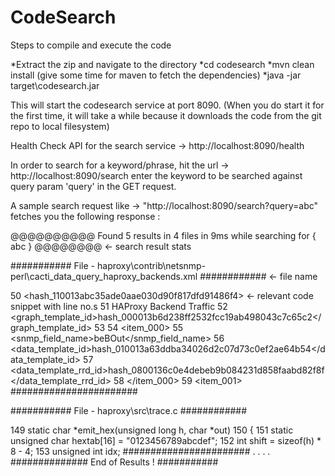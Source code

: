# CodeSearch

Steps to compile and execute the code

*Extract the zip and navigate to the directory
*cd codesearch
*mvn clean install (give some time for maven to fetch the dependencies)
*java -jar target\codesearch.jar

This will start the codesearch service at port 8090.
(When you do start it for the first time, it will take a while because it downloads the code from the git repo to local filesystem)

Health Check API for the search service -> http://localhost:8090/health

In order to search for a keyword/phrase, hit the url -> http://localhost:8090/search
enter the keyword to be searched against query param 'query' in the GET request.

A sample search request like -> "http://localhost:8090/search?query=abc"  fetches you the following response :

@@@@@@@@@@ Found 5 results in 4 files in 9ms while searching for { abc } @@@@@@@@                           <- search result stats

########### File - haproxy\contrib\netsnmp-perl\cacti_data_query_haproxy_backends.xml ############          <- file name

50 			<hash_110013abc35ade0aae030d90f817dfd91486f4>                                                   <- relevant code snippet with line no.s
51 				<name>HAProxy Backend Traffic</name>
52 				<graph_template_id>hash_000013b6d238ff2532fcc19ab498043c7c65c2</graph_template_id>
53 				<rrd>
54 					<item_000>
55 						<snmp_field_name>beBOut</snmp_field_name>
56 						<data_template_id>hash_010013a63ddba34026d2c07d73c0ef2ae64b54</data_template_id>
57 						<data_template_rrd_id>hash_0800136c0e4debeb9b084231d858faabd82f8f</data_template_rrd_id>
58 					</item_000>
59 					<item_001>
#######################

########### File - haproxy\src\trace.c ############

149 static char *emit_hex(unsigned long h, char *out)
150 {
151 	static unsigned char hextab[16] = "0123456789abcdef";
152 	int shift = sizeof(h) * 8 - 4;
153 	unsigned int idx;
#######################
.
.
.
.
############## End of Results ! ###########